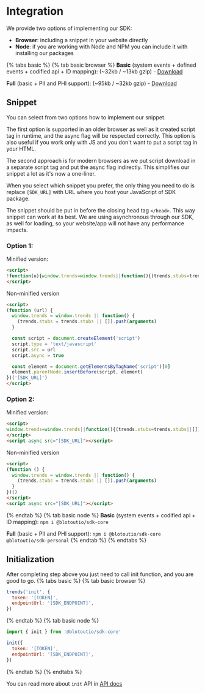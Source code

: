 # Integration

We provide two options of implementing our SDK:

- **Browser**: including a snippet in your website directly
- **Node**: if you are working with Node and NPM you can include it with installing our packages

{% tabs basic %}
{% tab basic browser %}
**Basic** (system events + defined events + codified api + ID mapping): (~32kb / ~13kb gzip) - [Download](https://unpkg.com/@blotoutio/sdk-browser/index.min.js)

**Full** (basic + PII and PHI support): (~95kb / ~32kb gzip) - [Download](https://unpkg.com/@blotoutio/sdk-browser/index.full.min.js)

## Snippet

You can select from two options how to implement our snippet.

The first option is supported in an older browser as well as it created script tag in runtime, and the async flag will be respected correctly. This option is also useful if you work only with JS and you don't want to put a script tag in your HTML.

The second approach is for modern browsers as we put script download in a separate script tag and put the async flag indirectly. This simplifies our snippet a lot as it's now a one-liner.

When you select which snippet you prefer, the only thing you need to do is replace `[SDK_URL]` with URL where you host your JavaScript of SDK package.

The snippet should be put in before the closing head tag `</head>`. This way snippet can work at its best. We are using asynchronous through our SDK, as well for loading, so your website/app will not have any performance impacts.

### Option 1:

Minified version:

```html
<script>
!function(u){window.trends=window.trends||function(){(trends.stubs=trends.stubs||[]).push(arguments)};const t=document.createElement("script");t.type="text/javascript",t.src=u,t.async=!0;const e=document.getElementsByTagName("script")[0];e.parentNode.insertBefore(t,e)}("[SDK_URL]");
</script>
```

Non-minified version

```html
<script>
(function (url) {
  window.trends = window.trends || function() {
    (trends.stubs = trends.stubs || []).push(arguments)
  }

  const script = document.createElement('script')
  script.type = 'text/javascript'
  script.src = url
  script.async = true

  const element = document.getElementsByTagName('script')[0]
  element.parentNode.insertBefore(script, element)
})('[SDK_URL]')
</script>
```

### Option 2:

Minified version:

```html
<script>
window.trends=window.trends||function(){(trends.stubs=trends.stubs||[]).push(arguments)};
</script>
<script async src="[SDK_URL]"></script>
```

Non-minified version

```html
<script>
(function () {
  window.trends = window.trends || function() {
    (trends.stubs = trends.stubs || []).push(arguments)
  }
})()
</script>
<script async src="[SDK_URL]"></script>
```

{% endtab %}
{% tab basic node %}
**Basic** (system events + codified api + ID mapping): `npm i @blotoutio/sdk-core`

**Full** (basic + PII and PHI support): `npm i @blotoutio/sdk-core @blotoutio/sdk-personal`
{% endtab %}
{% endtabs %}

## Initialization

After completing step above you just need to call init function, and you are good to go.
{% tabs basic %}
{% tab basic browser %}

```js
trends('init', {
  token: '[TOKEN]',
  endpointUrl: '[SDK_ENDPOINT]',
})
```

{% endtab %}
{% tab basic node %}

```js
import { init } from '@blotoutio/sdk-core'

init({
  token: '[TOKEN]',
  endpointUrl: '[SDK_ENDPOINT]',
})
```

{% endtab %}
{% endtabs %}

You can read more about `init` API in [API docs](api.md#init)
